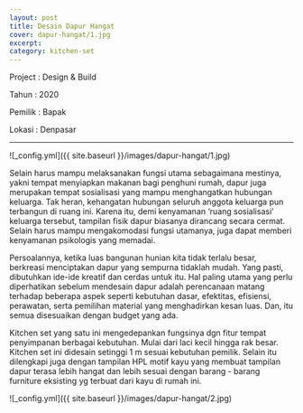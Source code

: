 ```yaml
---
layout: post
title: Desain Dapur Hangat
cover: dapur-hangat/1.jpg
excerpt: 
category: kitchen-set
---
```


Project	: Design & Build

Tahun		: 2020

Pemilik	: Bapak 

Lokasi		: Denpasar

---

![_config.yml]({{ site.baseurl }}/images/dapur-hangat/1.jpg)

Selain harus mampu melaksanakan fungsi utama sebagaimana mestinya, yakni tempat menyiapkan makanan bagi penghuni rumah, dapur juga merupakan tempat sosialisasi yang mampu menghangatkan hubungan keluarga. Tak heran, kehangatan hubungan seluruh anggota keluarga pun terbangun di ruang ini. Karena itu, demi kenyamanan ‘ruang sosialisasi’ keluarga tersebut, tampilan fisik dapur biasanya dirancang secara cermat. Selain harus mampu mengakomodasi fungsi utamanya, juga dapat memberi kenyamanan psikologis yang memadai. 

Persoalannya, ketika luas bangunan hunian kita tidak terlalu besar, berkreasi menciptakan dapur yang sempurna tidaklah mudah. Yang pasti, dibutuhkan ide-ide kreatif dan cerdas untuk itu. Hal paling utama yang perlu diperhatikan sebelum mendesain dapur adalah perencanaan matang terhadap beberapa aspek seperti kebutuhan dasar, efektitas, efisiensi, perawatan, serta pemilihan material yang menghadirkan kesan luas. Dan, itu semua disesuaikan dengan budget yang ada. 

Kitchen set yang satu ini mengedepankan fungsinya dgn fitur tempat penyimpanan berbagai kebutuhan. Mulai dari laci kecil hingga rak besar. Kitchen set ini didesain setinggi 1 m sesuai kebutuhan pemilik. Selain itu dilengkapi juga dengan tampilan HPL motif kayu yang membuat tampilan dapur terasa lebih hangat dan lebih sesuai dengan barang - barang furniture eksisting yg terbuat dari kayu di rumah ini.

![_config.yml]({{ site.baseurl }}/images/dapur-hangat/2.jpg)
